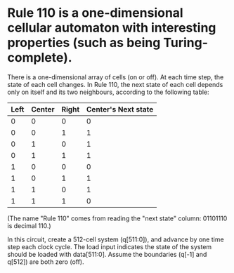 # Rule 110 is a one-dimensional cellular automaton with interesting properties (such as being Turing-complete).

There is a one-dimensional array of cells (on or off). At each time step, the state of each cell changes. In Rule 110, the next state of each cell depends only on itself and its two neighbours, according to the following table:

|Left|Center|Right|Center's Next state|
|---|---|---|---|
|0|0|0|0|
|0|0|1|1|
|0|1|0|1|
|0|1|1|1|
|1|0|0|0|
|1|0|1|1|
|1|1|0|1|
|1|1|1|0|

(The name "Rule 110" comes from reading the "next state" column: 01101110 is decimal 110.)

In this circuit, create a 512-cell system (q[511:0]), and advance by one time step each clock cycle. The load input indicates the state of the system should be loaded with data[511:0]. Assume the boundaries (q[-1] and q[512]) are both zero (off).